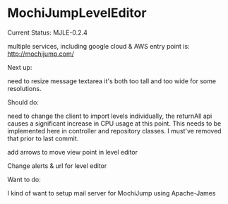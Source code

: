 # MochiJumpLevelEditor

Current Status: MJLE-0.2.4

multiple services, including google cloud & AWS entry point is: http://mochijump.com/


Next up:

need to resize message textarea it's both too tall and too wide for some resolutions.

Should do:

need to change the client to import levels individually, the returnAll api causes a significant increase in CPU usage at this point. This needs to be implemented here in controller and repository classes. I must've removed that prior to last commit.

add arrows to move view point in level editor

Change alerts & url for level editor

Want to do:

I kind of want to setup mail server for MochiJump using Apache-James
